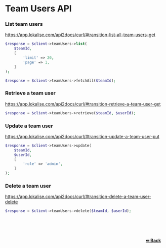 # Team Users API

### List team users
https://app.lokalise.com/api2docs/curl/#transition-list-all-team-users-get

```php
$response = $client->teamUsers->list(
    $teamId,
    [
        'limit' => 20,
        'page' => 1,
    ]
);
```

```php
$response = $client->teamUsers->fetchAll($teamId);
```

### Retrieve a team user
https://app.lokalise.com/api2docs/curl/#transition-retrieve-a-team-user-get

```php
$response = $client->teamUsers->retrieve($teamId, $userId);
```

### Update a team user
https://app.lokalise.com/api2docs/curl/#transition-update-a-team-user-put

```php
$response = $client->teamUsers->update(
    $teamId,
    $userId,
    [
        'role' => 'admin',
    ]
);
```

### Delete a team user
https://app.lokalise.com/api2docs/curl/#transition-delete-a-team-user-delete

```php
$response = $client->teamUsers->delete($teamId, $userId);
```

<br/><br/><br/>
<div align="right">
    <b><a href="/README.md#request">⇚ Back</a></b>
</div>
<br/>
